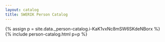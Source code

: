 ```yaml
---
layout: catalog
title: SWERIK Person Catalog
---
```

{% assign p = site.data._person-catalog.i-KaK1vxNc8mSW6SKdeNBorx %}
{% include person-catalog.html p=p %}

